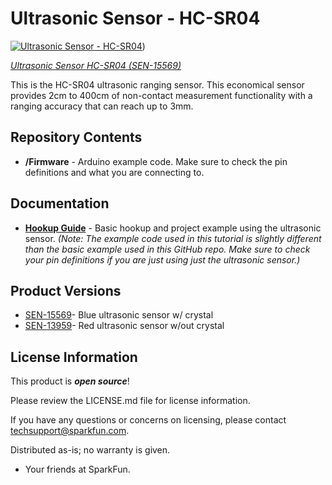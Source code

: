 Ultrasonic Sensor - HC-SR04
========================================

[![Ultrasonic Sensor - HC-SR04](https://cdn.sparkfun.com//assets/parts/1/3/5/0/8/15569-Ultrasonic_Distance_Sensor_-_HC-SR04-01.jpg)](https://www.sparkfun.com/products/15569))

[*Ultrasonic Sensor HC-SR04 (SEN-15569)*](https://www.sparkfun.com/products/15569)

This is the HC-SR04 ultrasonic ranging sensor. This economical sensor provides 2cm to 400cm of non-contact measurement functionality with a ranging accuracy that can reach up to 3mm. 

Repository Contents
-------------------

* **/Firmware** - Arduino example code. Make sure to check the pin definitions and what you are connecting to.

Documentation
--------------

* **[Hookup Guide](https://learn.sparkfun.com/tutorials/sparkfun-inventors-kit-experiment-guide---v40/circuit-3b-distance-sensor)** - Basic hookup and project example using the ultrasonic sensor. _(Note: The example code used in this tutorial is slightly different than the basic example used in this GitHub repo. Make sure to check your pin definitions if you are just using just the ultrasonic sensor.)_

Product Versions
----------------
* [SEN-15569](https://www.sparkfun.com/products/15569)- Blue ultrasonic sensor w/ crystal
* [SEN-13959](https://www.sparkfun.com/products/13959)- Red ultrasonic sensor w/out crystal

License Information
-------------------

This product is _**open source**_! 

Please review the LICENSE.md file for license information. 

If you have any questions or concerns on licensing, please contact techsupport@sparkfun.com.

Distributed as-is; no warranty is given.

- Your friends at SparkFun.

_<COLLABORATION CREDIT>_
